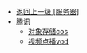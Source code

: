 - [返回上一级 [服务器]](笔记图片/服务器/)
- [腾讯](笔记图片/服务器/腾讯/)
  - [对象存储cos](笔记图片/服务器/腾讯/对象存储cos/)
  - [视频点播vod](笔记图片/服务器/腾讯/视频点播vod/)
